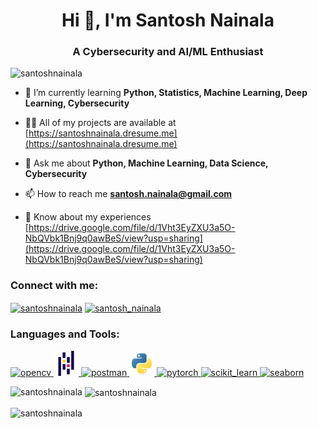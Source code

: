 <h1 align="center">Hi 👋, I'm Santosh Nainala</h1>
<h3 align="center">A Cybersecurity and AI/ML Enthusiast</h3>

<p align="left"> <img src="https://komarev.com/ghpvc/?username=santoshnainala&label=Profile%20views&color=0e75b6&style=flat" alt="santoshnainala" /> </p>

- 🌱 I’m currently learning **Python, Statistics, Machine Learning, Deep Learning, Cybersecurity**

- 👨‍💻 All of my projects are available at [https://santoshnainala.dresume.me](https://santoshnainala.dresume.me)

- 💬 Ask me about **Python, Machine Learning, Data Science, Cybersecurity**

- 📫 How to reach me **santosh.nainala@gmail.com**

- 📄 Know about my experiences [https://drive.google.com/file/d/1Vht3EyZXU3a5O-NbQVbk1Bnj9q0awBeS/view?usp=sharing](https://drive.google.com/file/d/1Vht3EyZXU3a5O-NbQVbk1Bnj9q0awBeS/view?usp=sharing)

<h3 align="left">Connect with me:</h3>
<p align="left">
<a href="https://linkedin.com/in/santoshnainala" target="blank"><img align="center" src="https://raw.githubusercontent.com/rahuldkjain/github-profile-readme-generator/master/src/images/icons/Social/linked-in-alt.svg" alt="santoshnainala" height="30" width="40" /></a>
<a href="https://www.hackerrank.com/santosh_nainala" target="blank"><img align="center" src="https://raw.githubusercontent.com/rahuldkjain/github-profile-readme-generator/master/src/images/icons/Social/hackerrank.svg" alt="santosh_nainala" height="30" width="40" /></a>
</p>

<h3 align="left">Languages and Tools:</h3>
<p align="left"> <a href="https://opencv.org/" target="_blank" rel="noreferrer"> <img src="https://www.vectorlogo.zone/logos/opencv/opencv-icon.svg" alt="opencv" width="40" height="40"/> </a> <a href="https://pandas.pydata.org/" target="_blank" rel="noreferrer"> <img src="https://raw.githubusercontent.com/devicons/devicon/2ae2a900d2f041da66e950e4d48052658d850630/icons/pandas/pandas-original.svg" alt="pandas" width="40" height="40"/> </a> <a href="https://postman.com" target="_blank" rel="noreferrer"> <img src="https://www.vectorlogo.zone/logos/getpostman/getpostman-icon.svg" alt="postman" width="40" height="40"/> </a> <a href="https://www.python.org" target="_blank" rel="noreferrer"> <img src="https://raw.githubusercontent.com/devicons/devicon/master/icons/python/python-original.svg" alt="python" width="40" height="40"/> </a> <a href="https://pytorch.org/" target="_blank" rel="noreferrer"> <img src="https://www.vectorlogo.zone/logos/pytorch/pytorch-icon.svg" alt="pytorch" width="40" height="40"/> </a> <a href="https://scikit-learn.org/" target="_blank" rel="noreferrer"> <img src="https://upload.wikimedia.org/wikipedia/commons/0/05/Scikit_learn_logo_small.svg" alt="scikit_learn" width="40" height="40"/> </a> <a href="https://seaborn.pydata.org/" target="_blank" rel="noreferrer"> <img src="https://seaborn.pydata.org/_images/logo-mark-lightbg.svg" alt="seaborn" width="40" height="40"/> </a> </p>

<p><img align="left" src="https://github-readme-stats.vercel.app/api/top-langs?username=santoshnainala&show_icons=true&locale=en&layout=compact" alt="santoshnainala" /></p>

<p>&nbsp;<img align="center" src="https://github-readme-stats.vercel.app/api?username=santoshnainala&show_icons=true&locale=en" alt="santoshnainala" /></p>

<p><img align="center" src="https://github-readme-streak-stats.herokuapp.com/?user=santoshnainala&" alt="santoshnainala" /></p>
